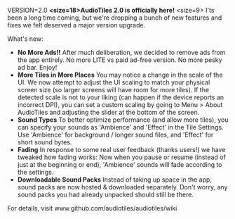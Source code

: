 VERSION=2.0
<b><size=18>AudioTiles 2.0 is officially here!</size></b>
<size=9>
I'ts been a long time coming, but we're dropping a bunch of new features and fixes we felt deserved a major version upgrade.

What's new:
* <b>No More Ads!!</b>
    After much deliberation, we decided to remove ads from the app entirely. No more LITE vs paid ad-free version. No more pesky ad bar. Enjoy!
* <b>More Tiles in More Places</b>
    You may notice a change in the scale of the UI. We now attempt to adjust the UI scaling to match your physical screen size (so larger screens will have room for more tiles). If the detected scale is not to your liking (can happen if the device reports an incorrect DPI), you can set a custom scaling by going to Menu > About AudioTiles and adjusting the slider at the bottom of the screen.
* <b>Sound Types</b>
    To better optimize performance (and allow more tiles), you can specify your sounds as 'Ambience' and 'Effect' in the Tile Settings.
    Use 'Ambience' for background / longer sound files, and 'Effect' for short sound bytes.
* <b>Fading</b>
    In response to some real user feedback (thanks users!) we have tweaked how fading works:
    Now when you pause or resume (instead of just at the beginning or end), 'Ambience' sounds will fade according to the settings.
* <b>Downloadable Sound Packs</b>
    Instead of taking up space in the app, sound packs are now hosted & downloaded separately. Don't worry, any sound packs you had already unpacked should still be there. 
</size>
<size=12>For details, visit www.github.com/audiotiles/audiotiles/wiki</size>
